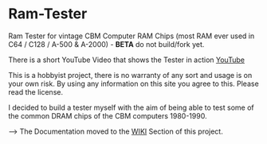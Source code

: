 # Ram-Tester
Ram Tester for vintage CBM Computer RAM Chips (most RAM ever used in C64 / C128 / A-500 & A-2000) - **BETA** do not build/fork yet.

There is a short YouTube Video that shows the Tester in action [YouTube](https://youtu.be/9TBlnfiTfQk)

This is a hobbyist project, there is no warranty of any sort and usage is on your own risk. By using any information on this site you agree to this. Please read the license.

I decided to build a tester myself with the aim of being able to test some of the common DRAM chips of the CBM computers 1980-1990.

--> The Documentation moved to the [WIKI](https://github.com/tops4u/Ram-Tester/wiki) Section of this project. 
